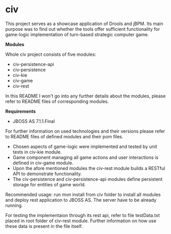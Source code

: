 civ
===

This project serves as a showcase application of Drools and jBPM. Its main purpose was to find out whether the tools offer sufficient functionality for game-logic implementation of turn-based strategic computer game.

**Modules**

Whole civ project consists of five modules:
* civ-persistence-api
* civ-persistence
* civ-kie
* civ-game
* civ-rest

In this README I won't go into any further details about the modules, please refer to README files of corresponding modules.

**Requirements**
* JBOSS AS 7.1.1.Final

For further information on used technologies and their versions please refer to README files of defined modules and their pom files.

* Chosen aspects of game-logic were implemented and tested by unit tests in civ-kie module.
* Game component managing all game actions and user interactions is defined in civ-game module.
* Upon the afore mentioned modules the civ-rest module builds a RESTful API to demonstrate functionality.
* The civ-persistence and civ-persistence-api modules define persistent storage for entities of game world.

Recommended usage: run mvn install from civ folder to install all modules and deploy rest application to JBOSS AS. The server have to be already running.

For testing the implementaion through its rest api, refer to file testData.txt placed in root folder of civ-rest module. Further information on how use these data is present in the file itself.
